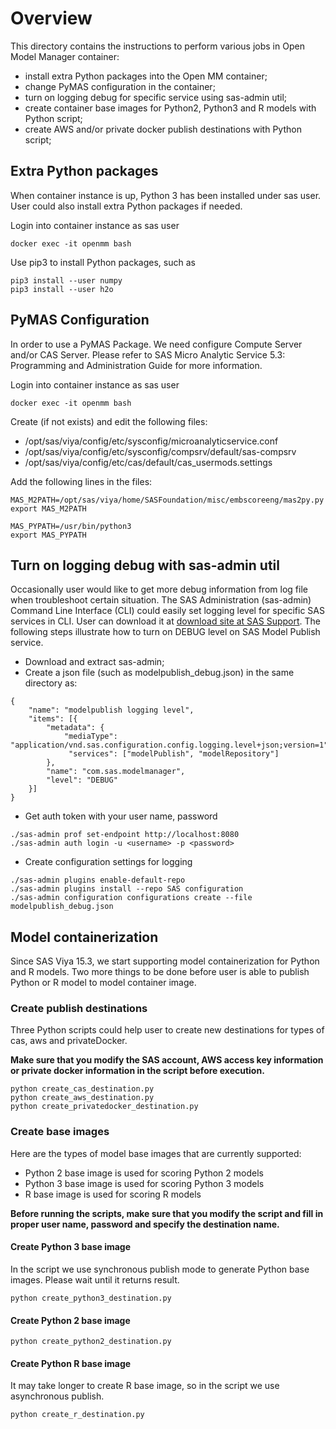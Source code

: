 # Overview

This directory contains the instructions to perform various jobs in Open Model Manager container:
* install extra Python packages into the Open MM container;
* change PyMAS configuration in the container;
* turn on logging debug for specific service using sas-admin util;
* create container base images for Python2, Python3 and R models with Python script;
* create AWS and/or private docker publish destinations with Python script;

## Extra Python packages
When container instance is up, Python 3 has been installed under sas user. User could also install extra Python packages if needed.

Login into container instance as sas user
```
docker exec -it openmm bash
```
Use pip3 to install Python packages, such as
```
pip3 install --user numpy
pip3 install --user h2o
```

## PyMAS Configuration
In order to use a PyMAS Package. We need configure Compute Server and/or CAS Server. 
Please refer to SAS Micro Analytic Service 5.3: Programming and Administration Guide for more information.

Login into container instance as sas user
```
docker exec -it openmm bash
```

Create (if not exists) and edit the following files:
* /opt/sas/viya/config/etc/sysconfig/microanalyticservice.conf
* /opt/sas/viya/config/etc/sysconfig/compsrv/default/sas-compsrv
* /opt/sas/viya/config/etc/cas/default/cas_usermods.settings

Add the following lines in the files:
```
MAS_M2PATH=/opt/sas/viya/home/SASFoundation/misc/embscoreeng/mas2py.py
export MAS_M2PATH
 
MAS_PYPATH=/usr/bin/python3
export MAS_PYPATH
```

## Turn on logging debug with sas-admin util
Occasionally user would like to get more debug information from log file when troubleshoot certain situation. 
The SAS Administration (sas-admin) Command Line Interface (CLI) could easily set logging level for specific SAS services in CLI.
User can download it at [download site at SAS Support](https://support.sas.com/downloads/package.htm?pid=2133).
The following steps illustrate how to turn on DEBUG level on SAS Model Publish service.
* Download and extract sas-admin;
* Create a json file (such as modelpublish_debug.json) in the same directory as:
```
{
    "name": "modelpublish logging level",
    "items": [{
        "metadata": {
            "mediaType": "application/vnd.sas.configuration.config.logging.level+json;version=1",
             "services": ["modelPublish", "modelRepository"]
        },
        "name": "com.sas.modelmanager",
        "level": "DEBUG"
    }]
}
``` 
* Get auth token with your user name, password
```
./sas-admin prof set-endpoint http://localhost:8080
./sas-admin auth login -u <username> -p <password>
```
* Create configuration settings for logging
```
./sas-admin plugins enable-default-repo
./sas-admin plugins install --repo SAS configuration
./sas-admin configuration configurations create --file modelpublish_debug.json
```

## Model containerization
Since SAS Viya 15.3, we start supporting model containerization for Python and R models. 
Two more things to be done before user is able to publish Python or R model to model container image.


### Create publish destinations
Three Python scripts could help user to create new destinations for types of cas, aws and privateDocker.

<b>Make sure that you modify the SAS account, AWS access key information or private docker information in the script before execution. </b>
```
python create_cas_destination.py
python create_aws_destination.py
python create_privatedocker_destination.py
```


### Create base images
Here are the types of model base images that are currently supported:
* Python 2 base image is used for scoring Python 2 models
* Python 3 base image is used for scoring Python 3 models
* R base image is used for scoring R models

<b>Before running the scripts, make sure that you modify the script and fill in proper user name, password and specify the destination name.</b> 
#### Create Python 3 base image
In the script we use synchronous publish mode to generate Python base images. Please wait until it returns result.
```
python create_python3_destination.py
```
#### Create Python 2 base image
```
python create_python2_destination.py
```
#### Create Python R base image
It may take longer to create R base image, so in the script we use asynchronous publish.
```
python create_r_destination.py
```

